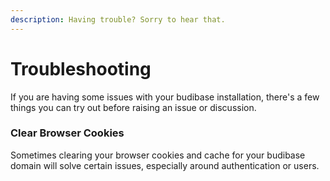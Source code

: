 ```yaml
---
description: Having trouble? Sorry to hear that.
---
```


# Troubleshooting

If you are having some issues with your budibase installation, there's a few things you can try out before raising an issue or discussion.

### Clear Browser Cookies

Sometimes clearing your browser cookies and cache for your budibase domain will solve certain issues, especially around authentication or users.



